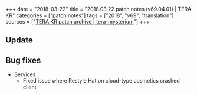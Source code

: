+++
date = "2018-03-22"
title = "2018.03.22 patch notes (v69.04.01) | TERA KR"
categories = ["patch notes"]
tags = ["2018", "v69", "translation"]
sources = ["[TERA KR patch archive | tera-mysterium](/ko/patch/2018/v69-04-01)"]
+++

## Update

## Bug fixes

- Services
  - Fixed issue where Restyle Hat on cloud-type cosmetics crashed client
